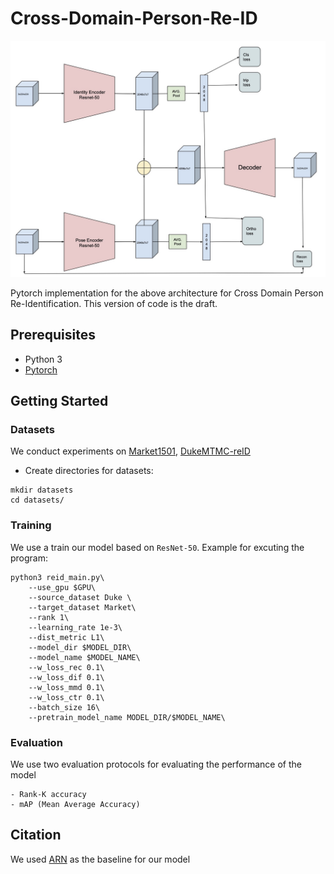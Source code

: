 # Cross-Domain-Person-Re-ID
<p align="center"><img src='Architecture_.jpg' width="1000px"></p>
Pytorch implementation for the above architecture for Cross Domain Person Re-Identification. This version of code is the draft.

## Prerequisites
- Python 3
- [Pytorch](https://pytorch.org/)
## Getting Started

### Datasets
We conduct experiments on [Market1501](http://www.liangzheng.org/Project/project_reid.html), [DukeMTMC-reID](https://github.com/layumi/DukeMTMC-reID_evaluation)
- Create directories for datasets:
```
mkdir datasets
cd datasets/
``` 

### Training
We use a train our model based on `ResNet-50`. Example for excuting the program:
```
python3 reid_main.py\
    --use_gpu $GPU\
    --source_dataset Duke \
    --target_dataset Market\
    --rank 1\
    --learning_rate 1e-3\
    --dist_metric L1\
    --model_dir $MODEL_DIR\
    --model_name $MODEL_NAME\
    --w_loss_rec 0.1\
    --w_loss_dif 0.1\
    --w_loss_mmd 0.1\
    --w_loss_ctr 0.1\
    --batch_size 16\
    --pretrain_model_name MODEL_DIR/$MODEL_NAME\
```

### Evaluation 
We use two evaluation protocols for evaluating the performance of the model
```
- Rank-K accuracy
- mAP (Mean Average Accuracy)
```

## Citation
We used [ARN](https://github.com/yujheli/ARN/blob/master/README.md) as the baseline for our model
